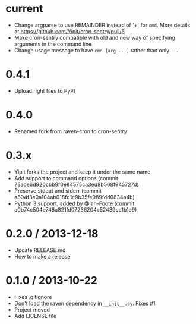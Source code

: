 current
=======

* Change argparse to use REMAINDER instead of '+' for `cmd`. More details at https://github.com/Yipit/cron-sentry/pull/6
* Make cron-sentry compatible with old and new way of specifying arguments in the command line
* Change usage message to have `cmd [arg ...]` rather than only `...`


0.4.1
=====

* Upload right files to PyPI


0.4.0
=====

* Renamed fork from raven-cron to cron-sentry


0.3.x
=====
* Yipit forks the project and keep it under the same name
* Add support to command options (commit 75ade6d920cbb9f0e84575ca3ed8b568f945727d)
* Preserve stdout and stderr (commit a604f3e0a104ab018fd1c9b35fe989fdd0834a4b)
* Python 3 support, added by @Ian-Foote (commit a0b74c504e748a821fd07236204c52439cc1b1e9)


0.2.0 / 2013-12-18 
==================

 * Update RELEASE.md
 * How to make a release


0.1.0 / 2013-10-22 
==================

 * Fixes .gitignore
 * Don't load the raven dependency in `__init__.py`. Fixes #1
 * Project moved
 * Add LICENSE file

